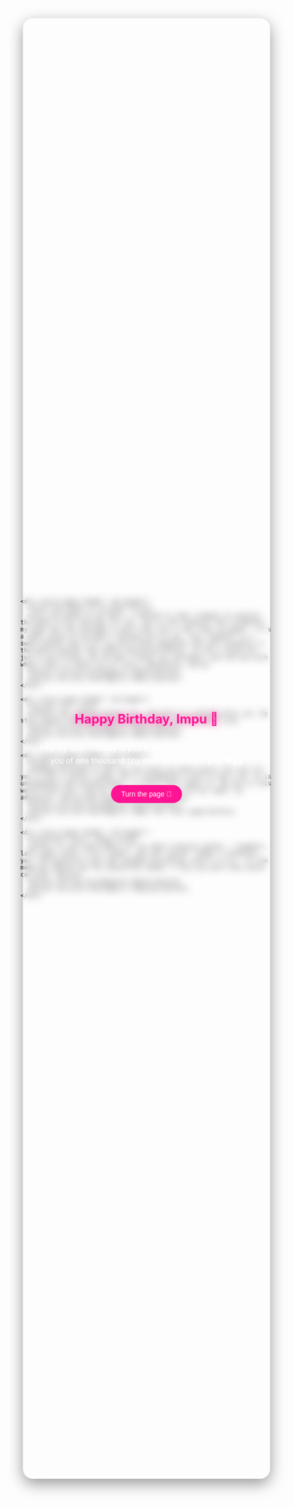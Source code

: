 <!doctype html>
<html lang="en">
<head>
  <meta charset="utf-8" />
  <meta name="viewport" content="width=device-width,initial-scale=1" />
  <title>Book of Love — For Impu ❤️</title>
  <style>
    :root {
      --bg: #ffb6c1;
      --neon-pink: #ff69b4;
      --bright-pink: #ff1493;
      --neon-blue: #00d9ff;
    }

    html, body {
      height: 100%;
      margin: 0;
      font-family: 'Poppins', sans-serif;
      background: radial-gradient(circle, var(--bg) 20%, #ff85c1 60%, #ff1493 100%);
      overflow: hidden;
      color: #fff;
    }

    canvas#heartsCanvas {
      position: fixed;
      inset: 0;
      pointer-events: none;
      z-index: 0;
    }

    .book-wrap {
      width: 100%;
      max-width: 600px;
      margin: 0 auto;
      position: relative;
      height: 90vh;
      perspective: 2000px;
      display: flex;
      align-items: center;
      justify-content: center;
    }

    .page {
      width: 90%;
      height: 80%;
      position: absolute;
      background: rgba(255, 255, 255, 0.1);
      backdrop-filter: blur(8px);
      border-radius: 20px;
      box-shadow: 0 10px 30px rgba(0, 0, 0, 0.4);
      transition: transform 1s ease-in-out, opacity 0.6s ease-in-out;
      display: flex;
      flex-direction: column;
      align-items: center;
      justify-content: center;
      text-align: center;
      padding: 20px;
      transform-origin: left;
    }

    .hidden { opacity: 0; pointer-events: none; transform: rotateY(-180deg); }
    .visible { opacity: 1; transform: rotateY(0deg); }

    h1 {
      font-size: 1.8em;
      color: var(--bright-pink);
      text-shadow: 0 0 15px var(--neon-pink);
    }

    p {
      font-size: 1.1em;
      line-height: 1.6em;
      color: #fff;
      max-height: 60vh;
      overflow-y: auto;
    }

    button {
      background: var(--bright-pink);
      border: none;
      color: white;
      padding: 10px 20px;
      border-radius: 25px;
      margin-top: 20px;
      font-size: 1em;
      cursor: pointer;
      transition: all 0.3s;
    }

    button:hover {
      background: var(--neon-blue);
      box-shadow: 0 0 15px var(--neon-blue);
    }

    @media (max-width: 768px) {
      h1 { font-size: 1.4em; }
      p { font-size: 1em; }
      .book-wrap { height: 95vh; }
    }
  </style>
</head>
<body>
  <canvas id="heartsCanvas"></canvas>

  <div class="book-wrap">
    <div class="page visible" id="page1">
      <h1>Happy Birthday, Impu 💖</h1>
      <p>Hey my love — today is yours. Each heart you see reminds you of one thousand tiny reasons I cherish you. ❤️💙✨</p>
      <button onclick="nextPage(2)">Turn the page 📖</button>
    </div>

    <div class="page hidden" id="page2">
      <h1>To the Queen of my Heart 👑</h1>
      <p>To the Queen of my heart, I wanted to take a moment to express the depth of my feelings for you. You're the sunshine that brightens my days and this message is more than just a few lines on paper — it's a small piece of my heart reaching out to you. Your laughter is a sweet melody that fills my world with happiness and your presence is the gentle warmth that makes everything better. In you I found not just a girlfriend, but my best friend, my confidant, and the one with whom I want to share all of life's adventures. ❤️🌹</p>
      <button onclick="prevPage(1)">Back</button>
      <button onclick="nextPage(3)">Next</button>
    </div>

    <div class="page hidden" id="page3">
      <h1>Just You ✨</h1>
      <p>There was nothing before you, and there is nothing after you. My story begins with your smile, and it ends in your eyes. 💫</p>
      <button onclick="prevPage(2)">Back</button>
      <button onclick="nextPage(4)">Next</button>
    </div>

    <div class="page hidden" id="page4">
      <h1>My Forever Love 💞</h1>
      <p>Happy Birthday to the one who holds my whole heart! My love for you is not a choice I make, but a fundamental truth of who I am. It is unstoppable and unconditional — a force that simply is. No one in this world could ever stop me from loving you. You are my light, my adventure, and my most beautiful dream. 🎂💖🌟</p>
      <button onclick="prevPage(3)">Back</button>
      <button onclick="nextPage(5)">Open the final page</button>
    </div>

    <div class="page hidden" id="page5">
      <h1>Forever Yours, Deepu ❤️</h1>
      <p>This is the place where all my small promises gather — laughter, late-night talks, silly fights, and soft kisses. Today I celebrate you, the beautiful soul who changed everything. Here's to us — to the memories behind and the adventures ahead. I love you more than words can hold. 💗💙🎆</p>
      <button onclick="prevPage(4)">Back</button>
      <button onclick="nextPage(1)">Replay</button>
    </div>
  </div>

  <audio id="bgAudio" loop autoplay>
    <source src="https://www.youtube.com/embed/rIPtyodvaJk?autoplay=1&start=20" type="audio/mpeg">
  </audio>

  <script>
    const pages = document.querySelectorAll('.page');
    let currentPage = 1;

    function showPage(n) {
      pages.forEach((page, i) => {
        page.classList.add('hidden');
        page.classList.remove('visible');
        if (i === n - 1) {
          page.classList.add('visible');
          page.classList.remove('hidden');
        }
      });
      currentPage = n;
    }

    function nextPage(n) { showPage(n); }
    function prevPage(n) { showPage(n); }

    // Falling hearts animation
    const canvas = document.getElementById('heartsCanvas');
    const ctx = canvas.getContext('2d');
    let hearts = [];

    function resizeCanvas() {
      canvas.width = window.innerWidth;
      canvas.height = window.innerHeight;
    }

    window.addEventListener('resize', resizeCanvas);
    resizeCanvas();

    class Heart {
      constructor() {
        this.x = Math.random() * canvas.width;
        this.y = Math.random() * canvas.height - canvas.height;
        this.size = Math.random() * 20 + 10;
        this.speed = Math.random() * 2 + 1;
        this.color = Math.random() > 0.5 ? '#ff1493' : '#ff69b4';
      }
      draw() {
        ctx.beginPath();
        const topCurveHeight = this.size * 0.3;
        ctx.moveTo(this.x, this.y + topCurveHeight);
        ctx.bezierCurveTo(this.x - this.size / 2, this.y - this.size / 2, this.x - this.size, this.y + this.size / 3, this.x, this.y + this.size);
        ctx.bezierCurveTo(this.x + this.size, this.y + this.size / 3, this.x + this.size / 2, this.y - this.size / 2, this.x, this.y + topCurveHeight);
        ctx.fillStyle = this.color;
        ctx.fill();
      }
      update() {
        this.y += this.speed;
        if (this.y > canvas.height + this.size) {
          this.y = -this.size;
          this.x = Math.random() * canvas.width;
        }
        this.draw();
      }
    }

    function createHearts() {
      for (let i = 0; i < 50; i++) {
        hearts.push(new Heart());
      }
    }

    function animate() {
      ctx.clearRect(0, 0, canvas.width, canvas.height);
      hearts.forEach(h => h.update());
      requestAnimationFrame(animate);
    }

    createHearts();
    animate();
  </script>
</body>
</html>
